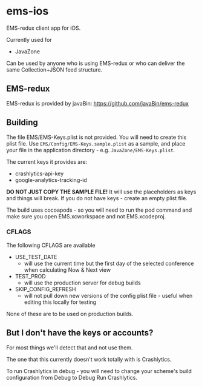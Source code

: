 # ems-ios

EMS-redux client app for iOS.

Currently used for

* JavaZone

Can be used by anyone who is using EMS-redux or who can deliver the same Collection+JSON feed structure.

## EMS-redux

EMS-redux is provided by javaBin: https://github.com/javaBin/ems-redux

## Building

The file EMS/EMS-Keys.plist is not provided. You will need to create this plist file. Use `EMS/Config/EMS-Keys.sample.plist` as a sample, and place your file in  the application directory - e.g. `JavaZone/EMS-Keys.plist`.

The current keys it provides are:

* crashlytics-api-key
* google-analytics-tracking-id

**DO NOT JUST COPY THE SAMPLE FILE!** It will use the placeholders as keys and things will break. If you do not have keys - create an empty plist file.

The build uses cocoapods - so you will need to run the pod command and make sure you open EMS.xcworkspace and not EMS.xcodeproj.

### CFLAGS

The following CFLAGS are available

* USE_TEST_DATE
    * will use the current time but the first day of the selected conference when calculating Now & Next view
* TEST_PROD
    * will use the production server for debug builds
* SKIP_CONFIG_REFRESH
    * will not pull down new versions of the config plist file - useful when editing this locally for testing

None of these are to be used on production builds.

## But I don't have the keys or accounts?

For most things we'll detect that and not use them.

The one that this currently doesn't work totally with is Crashlytics.

To run Crashlytics in debug - you will need to change your scheme's build configuration from Debug to Debug Run Crashlytics.
